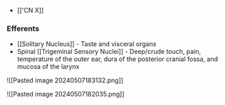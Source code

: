 - [['CN X]]
### Efferents
- [[Solitary Nucleus]] - Taste and visceral organs
- Spinal [[Trigeminal Sensory Nuclei]] - Deep/crude touch, pain, temperature of the outer ear, dura of the posterior cranial fossa, and mucosa of the larynx

![[Pasted image 20240507183132.png]]

![[Pasted image 20240507182035.png]]